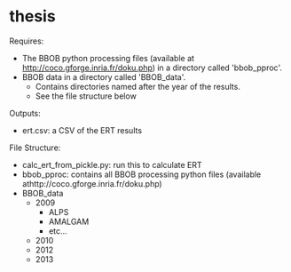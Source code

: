 thesis
======

Requires:
  - The BBOB python processing files (available at http://coco.gforge.inria.fr/doku.php) in a directory called 'bbob_pproc'.
  - BBOB data in a directory called 'BBOB_data'.
    - Contains directories named after the year of the results.
	- See the file structure below
	
Outputs:
  - ert.csv: a CSV of the ERT results
	
File Structure:
  - calc_ert_from_pickle.py: run this to calculate ERT
  - bbob_pproc: contains all BBOB processing python files (available athttp://coco.gforge.inria.fr/doku.php)
  - BBOB_data
    - 2009
      - ALPS
	  - AMALGAM
	  - etc...
	- 2010
	- 2012
	- 2013
